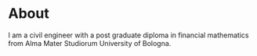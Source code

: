 # About

I am a civil engineer with a post graduate diploma in financial mathematics from Alma Mater Studiorum University of Bologna.
